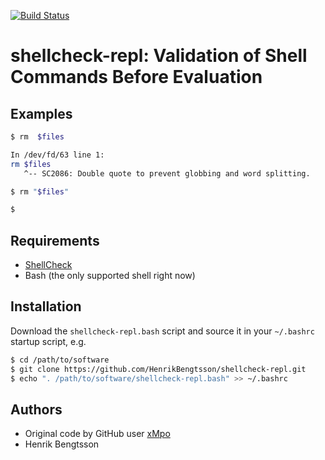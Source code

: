 [![Build Status](https://travis-ci.org/HenrikBengtsson/shellcheck-repl.svg?branch=master)](https://travis-ci.org/HenrikBengtsson/shellcheck-repl)

# shellcheck-repl: Validation of Shell Commands Before Evaluation


## Examples

```sh
$ rm  $files

In /dev/fd/63 line 1:
rm $files
   ^-- SC2086: Double quote to prevent globbing and word splitting.

$ rm "$files"

$
```


## Requirements

* [ShellCheck](https://github.com/koalaman/shellcheck)
* Bash (the only supported shell right now)


## Installation

Download the `shellcheck-repl.bash` script and source it in your `~/.bashrc` startup script, e.g.

```sh
$ cd /path/to/software
$ git clone https://github.com/HenrikBengtsson/shellcheck-repl.git
$ echo ". /path/to/software/shellcheck-repl.bash" >> ~/.bashrc
```


## Authors

* Original code by GitHub user [xMpo](https://github.com/xPMo)
* Henrik Bengtsson
